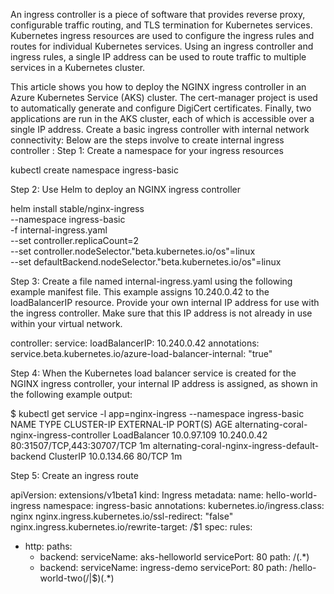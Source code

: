 An ingress controller is a piece of software that provides reverse proxy, configurable traffic routing, and TLS termination for Kubernetes services. Kubernetes ingress resources are used to configure the ingress rules and routes for individual Kubernetes services. Using an ingress controller and ingress rules, a single IP address can be used to route traffic to multiple services in a Kubernetes cluster.

This article shows you how to deploy the NGINX ingress controller in an Azure Kubernetes Service (AKS) cluster. The cert-manager project is used to automatically generate and configure DigiCert certificates. Finally, two applications are run in the AKS cluster, each of which is accessible over a single IP address.
Create a basic ingress controller with internal network connectivity:
Below are the steps involve to create internal ingress controller :
Step 1: Create a namespace for your ingress resources

kubectl create namespace ingress-basic

Step 2:  Use Helm to deploy an NGINX ingress controller

helm install stable/nginx-ingress \
    --namespace ingress-basic \
    -f internal-ingress.yaml \
    --set controller.replicaCount=2 \
    --set controller.nodeSelector."beta\.kubernetes\.io/os"=linux \
    --set defaultBackend.nodeSelector."beta\.kubernetes\.io/os"=linux
    
Step 3: Create a file named internal-ingress.yaml using the following example manifest file. This example assigns 10.240.0.42 to the loadBalancerIP resource. Provide your own internal IP address for use with the ingress controller. Make sure that this IP address is not already in use within your virtual network.

controller:
  service:
    loadBalancerIP: 10.240.0.42
    annotations:
      service.beta.kubernetes.io/azure-load-balancer-internal: "true"
      
Step 4: When the Kubernetes load balancer service is created for the NGINX ingress controller, your internal IP address is assigned, as shown in the following example output:

$ kubectl get service -l app=nginx-ingress --namespace ingress-basic
NAME                                              TYPE           CLUSTER-IP    EXTERNAL-IP   PORT(S)                      AGE
alternating-coral-nginx-ingress-controller        LoadBalancer   10.0.97.109   10.240.0.42   80:31507/TCP,443:30707/TCP   1m
alternating-coral-nginx-ingress-default-backend   ClusterIP      10.0.134.66   <none>        80/TCP                       1m     
     
Step 5: Create an ingress route 

apiVersion: extensions/v1beta1
kind: Ingress
metadata:
  name: hello-world-ingress
  namespace: ingress-basic
  annotations:
    kubernetes.io/ingress.class: nginx
    nginx.ingress.kubernetes.io/ssl-redirect: "false"
    nginx.ingress.kubernetes.io/rewrite-target: /$1
spec:
  rules:
  - http:
      paths:
      - backend:
          serviceName: aks-helloworld
          servicePort: 80
        path: /(.*)
      - backend:
          serviceName: ingress-demo
          servicePort: 80
        path: /hello-world-two(/|$)(.*)
